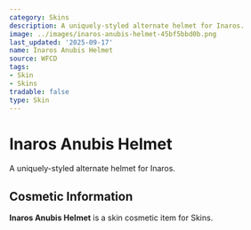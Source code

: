 ```yaml
---
category: Skins
description: A uniquely-styled alternate helmet for Inaros.
image: ../images/inaros-anubis-helmet-45bf5bbd0b.png
last_updated: '2025-09-17'
name: Inaros Anubis Helmet
source: WFCD
tags:
- Skin
- Skins
tradable: false
type: Skin
---
```


# Inaros Anubis Helmet

A uniquely-styled alternate helmet for Inaros.

## Cosmetic Information

**Inaros Anubis Helmet** is a skin cosmetic item for Skins.

